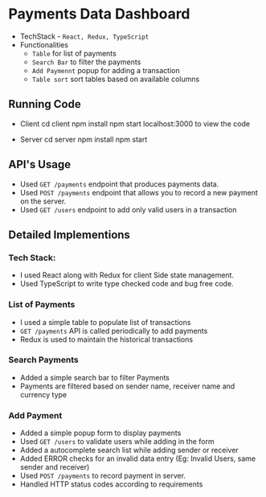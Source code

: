 # Payments Data Dashboard
  - TechStack - `React, Redux, TypeScript`
  - Functionalities
    - `Table` for list of payments
    - `Search Bar` to filter the payments
    - `Add Paymennt` popup for adding a transaction
    - `Table sort` sort tables based on available columns

## Running Code
  - Client
    cd client
    npm install
    npm start
    localhost:3000 to view the code

  - Server
    cd server
    npm install
    npm start

## API's Usage

  - Used `GET /payments` endpoint that produces payments data.
  - Used `POST /payments` endpoint that allows you to record a new payment on the server.
  - Used `GET /users` endpoint to add only valid users in a transaction


## Detailed Implementions

### Tech Stack:
 - I used React along with Redux for client Side state management.
 - Used TypeScript to write type checked code and bug free code.

### List of Payments
  - I used a simple table to populate list of transactions
  - `GET /payments` API is called periodically to add payments
  - Redux is used to maintain the historical transactions

### Search Payments
  - Added a simple search bar to filter Payments
  - Payments are filtered based on sender name, receiver name and currency type

### Add Payment
  - Added a simple popup form to display payments
  - Used `GET /users` to validate users while adding in the form
  - Added a autocomplete search list while adding sender or receiver
  - Added ERROR checks for an invalid data entry (Eg: Invalid Users, same sender and receiver)
  - Used `POST /payments` to record payment in server.
  - Handled HTTP status codes according to requirements

